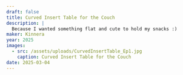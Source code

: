 ```yaml
---
draft: false
title: Curved Insert Table for the Couch
description: |
  Because I wanted something flat and cute to hold my snacks :)
maker: Kinnera
year: 2025
images:
  - src: /assets/uploads/CurvedInsertTable_Ep1.jpg
    caption: Curved Insert Table for the Couch
date: 2025-03-04
---
```


